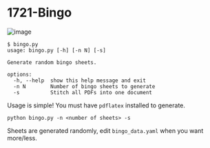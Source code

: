 # 1721-Bingo

![image](https://github.com/user-attachments/assets/e22b2cce-e806-4abf-95a2-0282685c56df)

```shell
$ bingo.py
usage: bingo.py [-h] [-n N] [-s]

Generate random bingo sheets.

options:
  -h, --help  show this help message and exit
  -n N        Number of bingo sheets to generate
  -s          Stitch all PDFs into one document
```

Usage is simple! You must have `pdflatex` installed to generate.

`python bingo.py -n <number of sheets> -s`

Sheets are generated randomly, edit `bingo_data.yaml` when you want more/less.
